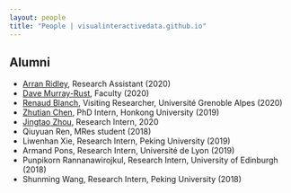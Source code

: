 ```yaml
---
layout: people
title: "People | visualinteractivedata.github.io"
---
```


## Alumni

- [Arran Ridley](https://uclab.fh-potsdam.de/people/arran-ridley/), Research Assistant (2020)
- [Dave Murray-Rust](http://dave.murray-rust.org), Faculty (2020)
- [Renaud Blanch](http://iihm.imag.fr/en/member/blanch), Visiting Researcher, Université Grenoble Alpes (2020)
- [Zhutian Chen](https://chenzhutian.org/), PhD Intern, Honkong University (2019)
- [Jingtao Zhou](http://www.tzingtao.com), Research Intern, 2020
- Qiuyuan Ren, MRes student (2018)
- Liwenhan Xie, Research Intern, Peking University (2019)
- Armand Pons, Research Intern, Université de Lyon (2019)
- Punpikorn Rannanawirojkul, Research Intern, University of Edinburgh (2018)
- Shunming Wang, Research Intern, Peking University (2018)
